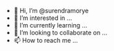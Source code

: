 - 👋 Hi, I’m @surendramorye
- 👀 I’m interested in ...
- 🌱 I’m currently learning ...
- 💞️ I’m looking to collaborate on ...
- 📫 How to reach me ...

<!---
surendramorye/surendramorye is a ✨ special ✨ repository because its `README.md` (this file) appears on your GitHub profile.
You can click the Preview link to take a look at your changes.
--->

